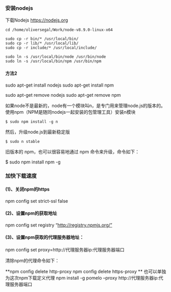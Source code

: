 ### 安装nodejs

下载Nodejs https://nodejs.org

```
cd /home/oliversegal/Work/node-v8.9.0-linux-x64

sudo cp -r bin/* /usr/local/bin/
sudo cp -r lib/* /usr/local/lib/
sudo cp -r include/* /usr/local/include/

sudo ln -s /usr/local/bin/node /usr/bin/node
sudo ln -s /usr/local/bin/npm /usr/bin/npm

```
 #### 方法2
 sudo apt-get install nodejs
 sudo apt-get install npm

sudo apt-get remove nodejs
sudo apt-get remove npm

如果node不是最新的，node有一个模块叫n，是专门用来管理node.js的版本的。使用npm（NPM是随同nodejs一起安装的包管理工具）安装n模块


    $ sudo npm install -g n  

然后，升级node.js到最新稳定版


    $ sudo n stable  

旧版本的 npm，也可以很容易地通过 npm 命令来升级，命令如下：

$ sudo npm install npm -g

### 加快下载速度
#### (1)、关闭npm的https 
npm config set strict-ssl false

#### (2)、设置npm的获取地址 
npm config set registry “http://registry.npmjs.org/” 

#### (3)、设置npm获取的代理服务器地址： 
npm config set proxy=http://代理服务器ip:代理服务器端口 

清除npm的代理命令如下：

**npm config delete http-proxy 
 npm config delete https-proxy ** 
也可以单独为这次npm下载定义代理 
npm install -g pomelo –proxy http://代理服务器ip:代理服务器端口 
